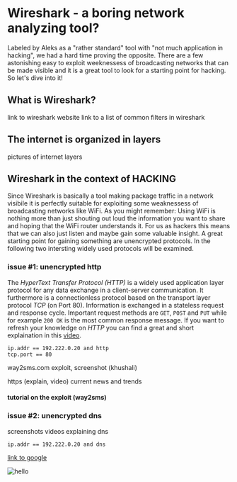 # Wireshark - a boring network analyzing tool?

Labeled by Aleks as a "rather standard" tool with "not much application in hacking", we had a hard time proving the opposite. There are a few astonishing easy to exploit weeknessess of broadcasting networks that can be made visible and it is a great tool to look for a starting point for hacking. So let's dive into it!

## What is Wireshark?
link to wireshark website
link to a list of common filters in wireshark


## The internet is organized in layers
pictures of internet layers

## Wireshark in the context of HACKING
Since Wireshark is basically a tool making package traffic in a network visibile it is perfectly suitable for exploiting some weaknessess of broadcasting networks like WiFi. As you might remember: Using WiFi is nothing more than just shouting out loud the information you want to share and hoping that the WiFi router understands it. For us as hackers this means that we can also just listen and maybe gain some valuable insight. A great starting point for gaining something are unencrypted protocols. In the following two intersting widely used protocols will be examined.

### issue #1: unencrypted http
The *HyperText Transfer Protocol (HTTP)* is a widely used application layer protocol for any data exchange in a client-server communication. It furthermore is a connectionless protocol based on the transport layer protocol *TCP* (on Port 80). Information is exchanged in a stateless request and response cycle. Important request methods are `GET`, `POST` and `PUT` while for example `200 OK` is the most common response message. If you want to refresh your knowledge on *HTTP* you can find a great and short explaination in this [video](https://www.youtube.com/watch?v=eesqK59rhGA).

```
ip.addr == 192.222.0.20 and http
tcp.port == 80
```

way2sms.com exploit, screenshot (khushali)

https (explain, video)
current news and trends


#### tutorial on the exploit (way2sms)



### issue #2: unencrypted dns
screenshots
videos explaining dns

```
ip.addr == 192.222.0.20 and dns
```



[link to google](www.google.com)

![hello](https://github.com/sbleh/wireshark_presentation/blob/master/Capture.JPG?raw=true)






